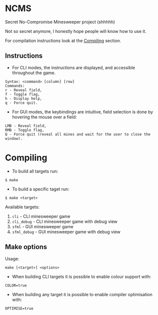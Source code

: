 # NCMS

Secret No-Compromise Minesweeper project (shhhhh)

Not so secret anymore, I honestly hope people will know how to use it.

For compilation instructions look at the [Compiling](https://git.kcir.pwr.edu.pl/ssztuka/ncms#compiling) section.

## Instructions
- For CLI modes, the instructions are displayed, and accessible throughout the game.
```
Syntax: <command> [column] [row]
Commands:
r - Reveal field,
f - Toggle flag,
h - Display help,
q - Force quit.
```
- For GUI modes, the keybindings are intuitive, field selection is done by hovering the mouse over a field:
```
LMB - Reveal field,
RMB - Toggle flag,
Q - Force quit (reveal all mines and wait for the user to close the window).
```

# Compiling

- To build all targets run:
```
$ make
```
- To build a specific taget run:
```
$ make <target>
```
Available targets:
1. `cli` - CLI minesweeper game
2. `cli_debug` - CLI minesweeper game with debug view
3. `sfml` - GUI minesweeper game
4. `sfml_debug` - GUI minesweeper game with debug view

## Make options

Usage:
```
make [<target>] <options>
```

- When building CLI targets it is possible to enable colour support with:
```
COLOR=true
```
- When building any target it is possible to enable compiler optimisation with:
```
OPTIMISE=true
```

